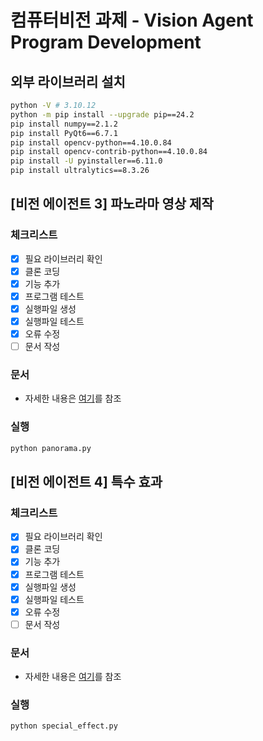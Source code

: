 # 컴퓨터비전 과제 - Vision Agent Program Development

## 외부 라이브러리 설치
```bash
python -V # 3.10.12
python -m pip install --upgrade pip==24.2
pip install numpy==2.1.2
pip install PyQt6==6.7.1
pip install opencv-python==4.10.0.84
pip install opencv-contrib-python==4.10.0.84
pip install -U pyinstaller==6.11.0
pip install ultralytics==8.3.26
```

## [비전 에이전트 3] 파노라마 영상 제작

### 체크리스트
* [X] 필요 라이브러리 확인
* [X] 클론 코딩
* [X] 기능 추가
* [X] 프로그램 테스트
* [X] 실행파일 생성
* [X] 실행파일 테스트
* [X] 오류 수정
* [ ] 문서 작성

### 문서
- 자세한 내용은 [여기](https://github.com/kty2001/VisionAgent_project/tree/main/docs/panorama.md)를 참조

### 실행
```bash
python panorama.py
```


## [비전 에이전트 4] 특수 효과

### 체크리스트
* [X] 필요 라이브러리 확인
* [X] 클론 코딩
* [X] 기능 추가
* [X] 프로그램 테스트
* [X] 실행파일 생성
* [X] 실행파일 테스트
* [X] 오류 수정
* [ ] 문서 작성

### 문서
- 자세한 내용은 [여기](https://github.com/kty2001/VisionAgent_project/tree/main/docs/special_effect.md)를 참조

### 실행
```bash
python special_effect.py
```